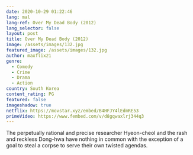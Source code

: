 ```yaml
---
date: 2020-10-29 01:22:46
lang: mal
lang-ref: Over My Dead Body (2012)
lang_selector: false
layout: post
title: Over My Dead Body (2012)
image: /assets/images/132.jpg
featured_image: /assets/images/132.jpg
author: maxflix21
genre:
  - Comedy
  - Crime
  - Drama
  - Action
country: South Korea
content_rating: PG
featured: false
imageshadow: true
netflix: https://movstar.xyz/embed/B4HFJY4lEdmRE53
primeVideo: https://www.fembed.com/v/d8gqwaxlrj344q3
---
```

The perpetually rational and precise researcher Hyeon-cheol and the rash and reckless Dong-hwa have nothing in common with the exception of a goal to steal a corpse to serve their own twisted agendas.